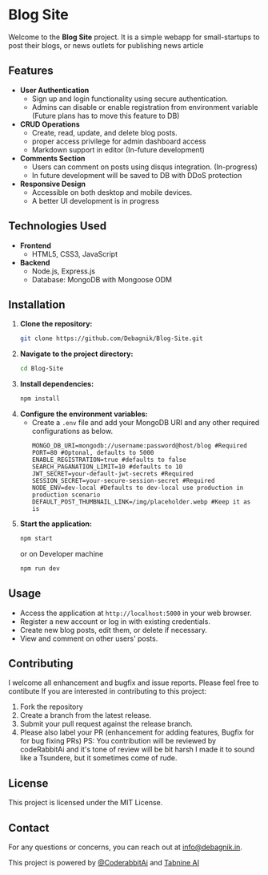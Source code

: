 # Blog Site

Welcome to the **Blog Site** project. It is a simple webapp for small-startups to post their blogs, or news outlets for publishing news article 

## Features

- **User Authentication**
  - Sign up and login functionality using secure authentication.
  - Admins can disable or enable registration from environment variable (Future plans has to move this feature to DB)
- **CRUD Operations**
  - Create, read, update, and delete blog posts.
  - proper access privilege for admin dashboard access
  - Markdown support in editor (In-future development)
- **Comments Section**
  - Users can comment on posts using disqus integration. (In-progress)
  - In future development will be saved to DB with DDoS protection
- **Responsive Design**
  - Accessible on both desktop and mobile devices.
  - A better UI development is in progress

## Technologies Used

- **Frontend**
  - HTML5, CSS3, JavaScript
- **Backend**
  - Node.js, Express.js
  - Database: MongoDB with Mongoose ODM

## Installation

1. **Clone the repository:**
   ```bash
   git clone https://github.com/Debagnik/Blog-Site.git
   ```
2. **Navigate to the project directory:**
   ```bash
   cd Blog-Site
   ```
3. **Install dependencies:**
   ```bash
   npm install
   ```
4. **Configure the environment variables:**
   - Create a `.env` file and add your MongoDB URI and any other required configurations as below.
     ```text
     MONGO_DB_URI=mongodb://username:password@host/blog #Required
     PORT=80 #Optonal, defaults to 5000
     ENABLE_REGISTRATION=true #defaults to false
     SEARCH_PAGANATION_LIMIT=10 #defaults to 10
     JWT_SECRET=your-default-jwt-secrets #Required
     SESSION_SECRET=your-secure-session-secret #Required
     NODE_ENV=dev-local #Defaults to dev-local use production in production scenario
     DEFAULT_POST_THUMBNAIL_LINK=/img/placeholder.webp #Keep it as is
     ```
5. **Start the application:**
   ```bash
   npm start
   ```
   or on Developer machine
   ```bash
   npm run dev
   ```

## Usage

- Access the application at `http://localhost:5000` in your web browser.
- Register a new account or log in with existing credentials.
- Create new blog posts, edit them, or delete if necessary.
- View and comment on other users' posts.

## Contributing

I welcome all enhancement and bugfix and issue reports. Please feel free to contibute
If you are interested in contributing to this project:
1. Fork the repository
2. Create a branch from the latest release.
3. Submit your pull request against the release branch.
4. Please also label your PR (enhancement for adding features, Bugfix for for bug fixing PRs)
PS: You contribution will be reviewed by codeRabbitAi and it's tone of review will be bit harsh I made it to sound like a Tsundere, but it sometimes come of rude. 

## License

This project is licensed under the MIT License.

## Contact

For any questions or concerns, you can reach out at [info@debagnik.in](mailto:info@debagnik.in).

This project is powered by [@CoderabbitAi](coderabbit.ai) and [Tabnine AI](https://www.tabnine.com/)
